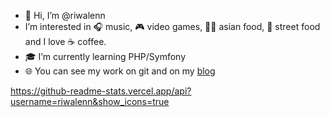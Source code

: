 - 👋 Hi, I’m @riwalenn
- I’m interested in 🎧 music, 🎮 video games, 🍣🍙 asian food, 🌭 street food and I love ☕️ coffee.
- 🎓 I’m currently learning PHP/Symfony
- 🌐 You can see my work on git and on my [blog](https://www.riwalennbas.com)

https://github-readme-stats.vercel.app/api?username=riwalenn&show_icons=true

<!---
riwalenn/riwalenn is a ✨ special ✨ repository because its `README.md` (this file) appears on your GitHub profile.
You can click the Preview link to take a look at your changes.
--->
